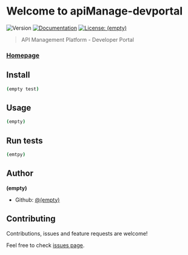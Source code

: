 # Welcome to apiManage-devportal
![Version](https://img.shields.io/badge/version-0.1.0-blue.svg?cacheSeconds=2592000)
[![Documentation](https://img.shields.io/badge/documentation-yes-brightgreen.svg)]((empty))
[![License: (empty)](https://img.shields.io/badge/License-(empty)-yellow.svg)]((empty))

> API Management Platform - Developer Portal

### [Homepage]((empty))

## Install

```sh
(empty test)
```

## Usage

```sh
(empty)
```

## Run tests

```sh
(emtpy)
```

## Author

**(empty)**

* Github: [@(empty)](https://github.com/(empty))

## Contributing

Contributions, issues and feature requests are welcome!

Feel free to check [issues page]((empty)).
